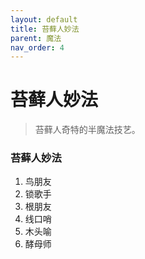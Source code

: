 ```yaml
---
layout: default
title: 苔藓人妙法
parent: 魔法
nav_order: 4
---
```


# 苔藓人妙法

> 苔藓人奇特的半魔法技艺。

### 苔藓人妙法

1. 鸟朋友
2. 锁歌手
3. 根朋友
4. 线口哨
5. 木头喻
6. 酵母师